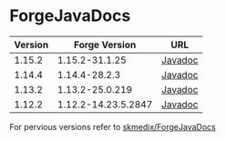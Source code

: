 # ForgeJavaDocs

| Version | Forge Version       | URL |
| ------- | ------------------- | --- |
| 1.15.2  | 1.15.2-31.1.25      | [Javadoc](https://nekoyue.github.io/ForgeJavaDocs/javadoc/1.15.2-31.1.25/) |
| 1.14.4  | 1.14.4-28.2.3       | [Javadoc](https://nekoyue.github.io/ForgeJavaDocs/javadoc/1.14.4-28.2.3/) |
| 1.13.2  | 1.13.2-25.0.219     | [Javadoc](https://nekoyue.github.io/ForgeJavaDocs/javadoc/1.13.2-25.0.219/) |
| 1.12.2  | 1.12.2-14.23.5.2847 | [Javadoc](https://nekoyue.github.io/ForgeJavaDocs/javadoc/1.12.2-14.23.5.2847/) |


For pervious versions refer to [skmedix/ForgeJavaDocs](https://github.com/skmedix/ForgeJavaDocs)